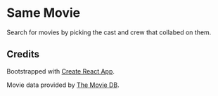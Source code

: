 # Same Movie

Search for movies by picking the cast and crew that collabed on them.

## Credits

Bootstrapped with [Create React App](https://github.com/facebookincubator/create-react-app).

Movie data provided by [The Movie DB](https://www.themoviedb.org/documentation/api).

